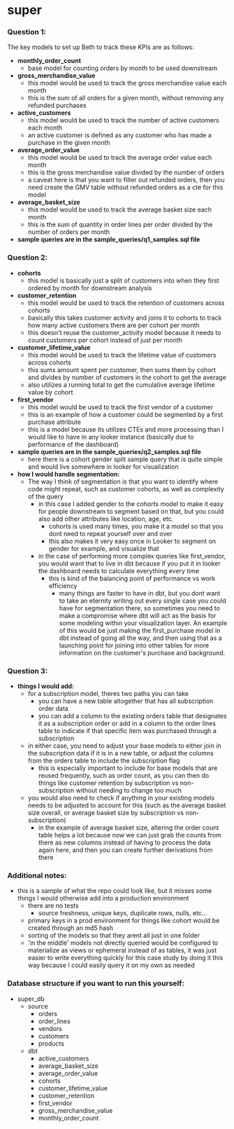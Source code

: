# super

### Question 1:
The key models to set up Beth to track these KPIs are as follows:
- **monthly_order_count**
    - base model for counting orders by month to be used downstream
- **gross_merchandise_value**
    - this model would be used to track the gross merchandise value each month
    - this is the sum of all orders for a given month, without removing any refunded purchases
- **active_customers**
    - this model would be used to track the number of active customers each month
    - an active customer is defined as any customer who has made a purchase in the given month
- **average_order_value**
    - this model would be used to track the average order value each month
    - this is the gross merchandise value divided by the number of orders
    - a caveat here is that you want to filter out refunded orders, then you need create the GMV table without refunded orders as a cte for this model
- **average_basket_size**
    - this model would be used to track the average basket size each month
    - this is the sum of quantity in order lines per order divided by the number of orders per month
- **sample queries are in the sample_queries/q1_samples.sql file**

### Question 2:
- **cohorts**   
    - this model is basically just a split of customers into when they first ordered by month for downstream analysis
- **customer_retention**
    - this model would be used to track the retention of customers across cohorts
    - basically this takes customer activity and joins it to cohorts to track how many active customers there are per cohort per month
    - this doesn't reuse the customer_activity model because it needs to count customers per cohort instead of just per month
- **customer_lifetime_value**
    - this model would be used to track the lifetime value of customers across cohorts
    - this sums amount spent per customer, then sums them by cohort and divides by number of customers in the cohort to get the average
    - also utilizes a running total to get the cumulative average lifetime value by cohort
- **first_vendor**
    - this model would be used to track the first vendor of a customer
    - this is an example of how a customer could be segmented by a first purchase attribute
    - this is a model because its utilizes CTEs and more processing than I would like to have in any looker instance (basically due to performance of the dashboard)
- **sample queries are in the sample_queries/q2_samples.sql file**
    - here there is a cohort gender split sample query that is quite simple and would live somewhere in looker for visualization
- **how I would handle segmentation:**
    - The way I think of segmentation is that you want to identify where code might repeat, such as customer cohorts, as well as complexity of the query
        - in this case I added gender to the cohorts model to make it easy for people downstream to segment based on that, but you could also add other attributes like location, age, etc.
            - cohorts is used many times, you make it a model so that you dont need to repeat yourself over and over
            - this also makes it very easy once in Looker to segment on gender for example, and visualize that
        - in the case of performing more complex queries like first_vendor, you would want that to live in dbt because if you put it in looker the dashboard needs to calculate everything every time
            - this is kind of the balancing point of performance vs work efficiency
                - many things are faster to have in dbt, but you dont want to take an eternity writing out every single case you could have for segmentation there, so sometimes you need to make a compromise where dbt will act as the basis for some modeling within your visualization layer. An example of this would be just making the first_purchase model in dbt instead of going all the way, and then using that as a launching point for joining into other tables for more information on the customer's purchase and background.
    
### Question 3:
- **things I would add:**
    - for a subscription model, theres two paths you can take
        - you can have a new table altogether that has all subscription order data
        - you can add a column to the existing orders table that designates it as a subscription order or add in a column to the order lines table to indicate if that specific item was purchased through a subscription
    - in either case, you need to adjust your base models to either join in the subscription data if it is in a new table, or adjust the columns from the orders table to include the subscription flag
        - this is especially important to include for base models that are reused frequently, such as order count, as you can then do things like customer retention by subscription vs non-subscription without needing to change too much
    - you would also need to check if anything in your existing models needs to be adjusted to account for this (such as the average basket size overall, or average basket size by subscription vs non-subscription)
        - in the example of average basket size, altering the order count table helps a lot because now we can just grab the counts from there as new columns instead of having to process the data again here, and then you can create further derivations from there

### Additional notes:
- this is a sample of what the repo could look like, but it misses some things I would otherwise add into a production environment
    - there are no tests
        - source freshness, unique keys, duplicate rows, nulls, etc...
    - primary keys in a prod environment for things like cohort would be created through an md5 hash
    - sorting of the models so that they arent all just in one folder
    - 'in the middle' models not directly queried would be configured to materialize as views or ephemeral instead of as tables, it was just easier to write everything quickly for this case study by doing it this way because I could easily query it on my own as needed


### Database structure if you want to run this yourself:
- super_db
    - source
        - orders
        - order_lines
        - vendors
        - customers
        - products
    - dbt
        - active_customers
        - average_basket_size
        - average_order_value
        - cohorts
        - customer_lifetime_value
        - customer_retention
        - first_vendor
        - gross_merchandise_value
        - monthly_order_count

